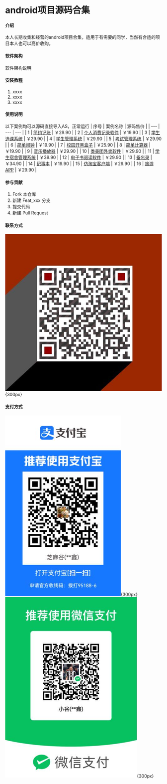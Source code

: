 # android项目源码合集

#### 介绍
本人长期收集和经营的android项目合集，适用于有需要的同学，当然有合适的项目本人也可以高价收购。

#### 软件架构
软件架构说明


#### 安装教程

1.  xxxx
2.  xxxx
3.  xxxx

#### 使用说明

以下案例均可以源码直接导入AS，正常运行
| 序号 | 案例名称 | 源码售价 |
| --- | --- | --- |
| 1 | [简约记账](https://vx5udlbmxl.feishu.cn/docx/OL4BdZaTjoHwGAxCEqIcRRl4nk7) | ￥29.90 |
| 2 | [个人消费记录软件](https://vx5udlbmxl.feishu.cn/docx/QXSbd6hs7o55O9xLDi3cvJXZnUh) | ￥19.90 |
| 3 | [学生选课系统](https://vx5udlbmxl.feishu.cn/docx/B0VLdba4JoD7UFxhGCkcyPslnTc) | ￥29.90 |
| 4 | [学生管理系统](https://vx5udlbmxl.feishu.cn/docx/B0VLdba4JoD7UFxhGCkcyPslnTc) | ￥29.90 |
| 5 | [考试管理系统](https://vx5udlbmxl.feishu.cn/docx/UhBSdFkb9o0ReaxMCbCcLJnvnkc) | ￥29.90 |
| 6 | [简单闹钟](https://vx5udlbmxl.feishu.cn/docx/H2wwdSGjKoYlJkxUPpJcjlqMnaf) | ￥19.90 |
| 7 | [校园开黑盒子](https://vx5udlbmxl.feishu.cn/docx/TnCOdTWM7o9KHFxlfLuc3utknXP) | ￥25.90 |
| 8 | [简单计算器](https://vx5udlbmxl.feishu.cn/docx/S2Q0dqNnSoDaZAxk0hvcqfi1nRe) | ￥19.90 |
| 9 | [音乐播放器](https://vx5udlbmxl.feishu.cn/docx/UMqodd3pOoipCBxWzlbcHCzKndh) | ￥29.90 |
| 10 | [类美团外卖软件](https://vx5udlbmxl.feishu.cn/docx/TcHDdwgysocko4xli94c2R2dnzg) | ￥29.90 |
| 11 | [学生宿舍管理系统](https://vx5udlbmxl.feishu.cn/docx/QkoDdzuIcoxCUYx6f4QcPBD7nBd) | ￥39.90 |
| 12 | [电子书阅读软件](https://vx5udlbmxl.feishu.cn/docx/MoVYdiemfojqXyxNe3TcGq8qnQg) | ￥29.90 |
| 13 | [备忘录](https://vx5udlbmxl.feishu.cn/docx/Np69d4exqoMP66xjYCacb0x5nYf) | ￥34.90 |
| 14 | [记事本](https://vx5udlbmxl.feishu.cn/docx/KAK0dO5Fjol2CkxHIBdcxgSvn8e) | ￥19.90 |
| 15 | [仿淘宝客户端](https://vx5udlbmxl.feishu.cn/docx/NuRMd9URboCfXVxmyfHcRiv5n0d) | ￥29.90 |
| 16 | [旅游APP](https://vx5udlbmxl.feishu.cn/docx/MKVpdkewHoQyuxxxAGCc2evNnta) | ￥29.90 |


#### 参与贡献

1.  Fork 本仓库
2.  新建 Feat_xxx 分支
3.  提交代码
4.  新建 Pull Request


#### 联系方式
![本人微信](images/vx.jpeg){300px}

#### 支付方式
![支付宝](images/zfbqr.jpeg){300px}
![微信](images/vxqr.jpeg){300px}

